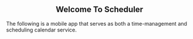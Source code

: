 <h2 style="text-align: center;"> Welcome To Scheduler </h2>

  The following is a mobile app that serves as both a time-management and scheduling calendar service. 
